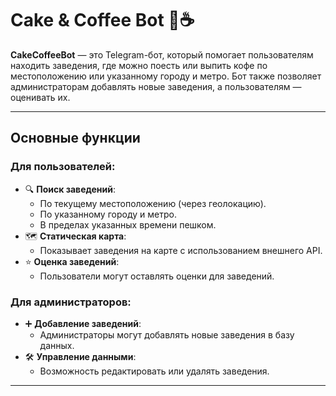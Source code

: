 # Cake & Coffee Bot 🍰☕️

**CakeCoffeeBot** — это Telegram-бот, который помогает пользователям находить заведения, где можно поесть или выпить кофе по местоположению или указанному городу и метро. Бот также позволяет администраторам добавлять новые заведения, а пользователям — оценивать их.

---

## Основные функции

### Для пользователей:
- 🔍 **Поиск заведений**:
  - По текущему местоположению (через геолокацию).
  - По указанному городу и метро.
  - В пределах указанных времени пешком.
- 🗺️ **Статическая карта**:
  - Показывает заведения на карте с использованием внешнего API.
- ⭐ **Оценка заведений**:
  - Пользователи могут оставлять оценки для заведений.

### Для администраторов:
- ➕ **Добавление заведений**:
  - Администраторы могут добавлять новые заведения в базу данных.
- 🛠️ **Управление данными**:
  - Возможность редактировать или удалять заведения.

---
